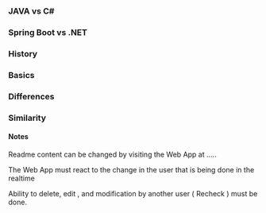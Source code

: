 ### JAVA vs C#

### Spring Boot vs .NET
### History

### Basics

### Differences

### Similarity

#### Notes

Readme content can be changed by visiting the Web App at .....

The Web App must react to the change in the user that is being done in the realtime

Ability to delete, edit , and modification by another user ( Recheck ) must be done.